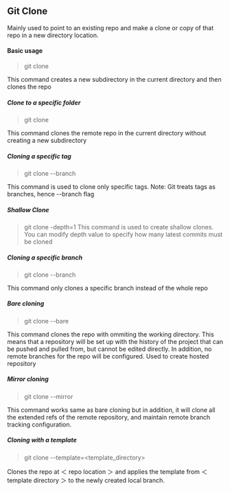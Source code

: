 ## Git Clone

Mainly used to point to an existing repo and make a clone or copy of that repo in a new directory location.

#### Basic usage

> git clone <remote-repo-url>

This command creates a new subdirectory in the current directory and then clones the repo

##### Clone to a specific folder

> git clone <remote-repo-url> <directory>

This command clones the remote repo in the current directory without creating a new subdirectory

##### Cloning a specific tag

> git clone --branch <tag> <repo>

This command is used to clone only specific tags.
Note: Git treats tags as branches, hence --branch flag

##### Shallow Clone

> git clone -depth=1 <repo>
> This command is used to create shallow clones.
> You can modify depth value to specify how many latest commits must be cloned

##### Cloning a specific branch

> git clone --branch <branch-name> <repo>

This command only clones a specific branch instead of the whole repo

##### Bare cloning

> git clone --bare

This command clones the repo with ommiting the working directory. This means that a repository will be set up with the history of the project that can be pushed and pulled from, but cannot be edited directly. In addition, no remote branches for the repo will be configured. Used to create hosted repository

##### Mirror cloning

> git clone --mirror

This command works same as bare cloning but in addition, it will clone all the extended refs of the remote repository, and maintain remote branch tracking configuration.

##### Cloning with a template

> git clone --template=<template_directory> <repo>

Clones the repo at ＜ repo location ＞ and applies the template from ＜ template directory ＞ to the newly created local branch.
